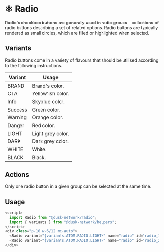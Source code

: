 # ⚛️ Radio

Radio's checkbox buttons are generally used in radio groups—collections of radio buttons describing a set of related options. Radio buttons are typically rendered as small circles, which are filled or highlighted when selected.

## Variants

Radio buttons come in a variety of flavours that should be utilised according to the following instructions.

| Variant   | Usage            |
| --------- | ---------------- |
| BRAND     | Brand's color.   |
| CTA       | Yellow'ish color.|
| Info      | Skyblue color.   |
| Success   | Green color.     |
| Warning   | Orange color.    |
| Danger    | Red color.       |
| LIGHT     | Light grey color.|
| DARK      | Dark grey color. |
| WHITE     | White.           |
| BLACK     | Black.           |

## Actions

Only one radio button in a given group can be selected at the same time.

## Usage

```js
<script>
  import Radio from "@dusk-network/radio";
  import { variants } from "@dusk-network/helpers";
</script>
<div class="p-10 w-6/12 mx-auto">
  <Radio variant="{variants.ATOM.RADIO.LIGHT}" name="radio" id="radio_1">Yo! I am a Radio</Radio>
  <Radio variant="{variants.ATOM.RADIO.LIGHT}" name="radio" id="radio_2">Yo! I am a Radio too</Radio>
</div>
```